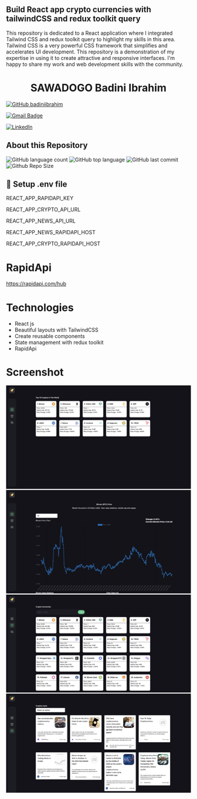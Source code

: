 ## Build React app crypto currencies with tailwindCSS and redux toolkit query
This repository is dedicated to a React application where I integrated Tailwind CSS and redux toolkit query to highlight my skills in this area. Tailwind CSS is a very powerful CSS framework that simplifies and accelerates UI development. This repository is a demonstration of my expertise in using it to create attractive and responsive interfaces. I'm happy to share my work and web development skills with the community.


 <h1 align="center">
  SAWADOGO Badini Ibrahim
</h1>

[![GitHub badiniibrahim](https://img.shields.io/github/followers/badiniibrahim?label=follow&style=social)](https://github.com/badiniibrahim)

[![Gmail Badge](https://img.shields.io/badge/-sawadogo.badiniibrahim@gmail.com-c14438?style=flat-square&logo=Gmail&logoColor=white&link=sawadogo.badiniibrahim@gmail.com)](mailto:sawadogo.badiniibrahim@gmail.com)

[![LinkedIn](https://img.shields.io/badge/linkedin-%230077B5.svg?style=for-the-badge&logo=linkedin&logoColor=white)](https://www.linkedin.com/in/badini-ibrahim-s-306b119b/)

## About this Repository
![GitHub language count](https://img.shields.io/github/languages/count/badiniibrahim/react-app-tailwindcss-crypto-currencies)
![GitHub top language](https://img.shields.io/github/languages/top/badiniibrahim/react-app-tailwindcss-crypto-currencies)
![GitHub last commit](https://img.shields.io/github/last-commit/badiniibrahim/react-app-tailwindcss-crypto-currencies)
![Github Repo Size](https://img.shields.io/github/repo-size/badiniibrahim/react-app-tailwindcss-crypto-currencies)

## 🔐 Setup .env file
REACT_APP_RAPIDAPI_KEY 

REACT_APP_CRYPTO_API_URL 

REACT_APP_NEWS_API_URL 

REACT_APP_NEWS_RAPIDAPI_HOST 

REACT_APP_CRYPTO_RAPIDAPI_HOST 

# RapidApi
https://rapidapi.com/hub

# Technologies
- React js
- Beautiful layouts with TailwindCSS
- Create reusable components
- State management with redux toolkit
- RapidApi

  
# Screenshot
![alt text](1.png)
![alt text](2.png)
![alt text](3.png)
![alt text](4.png)


